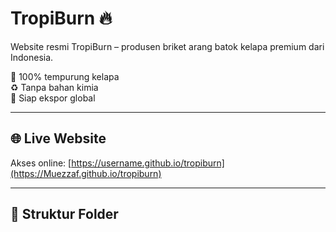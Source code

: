 # TropiBurn 🔥

Website resmi TropiBurn – produsen briket arang batok kelapa premium dari Indonesia.

🌴 100% tempurung kelapa  
♻️ Tanpa bahan kimia  
🚀 Siap ekspor global

---

## 🌐 Live Website

Akses online: [https://username.github.io/tropiburn](https://Muezzaf.github.io/tropiburn)  

---

## 📁 Struktur Folder
